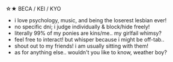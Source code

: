 ☆★ BECA / KEI / KYO
- i love psychology, music, and being the loserest lesbian ever!
- no specific dni; i judge individually & block/hide freely!
- literally 99% of my ponies are kins/me.. my girlfail whimsy?
- feel free to interact! but whisper because i might be off-tab..
- shout out to my friends! i am usually sitting with them!
- as for anything else.. wouldn't you like to know, weather boy?
